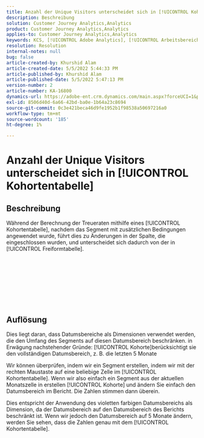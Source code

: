 ```yaml
---
title: Anzahl der Unique Visitors unterscheidet sich in [!UICONTROL Kohortentabelle]
description: Beschreibung
solution: Customer Journey Analytics,Analytics
product: Customer Journey Analytics,Analytics
applies-to: Customer Journey Analytics,Analytics
keywords: KCS, [!UICONTROL Adobe Analytics], [!UICONTROL Arbeitsbereich], [!UICONTROL Kohorte]
resolution: Resolution
internal-notes: null
bug: false
article-created-by: Khurshid Alam
article-created-date: 5/5/2022 5:44:33 PM
article-published-by: Khurshid Alam
article-published-date: 5/5/2022 5:47:13 PM
version-number: 2
article-number: KA-16800
dynamics-url: https://adobe-ent.crm.dynamics.com/main.aspx?forceUCI=1&pagetype=entityrecord&etn=knowledgearticle&id=7dc72e01-9bcc-ec11-a7b5-6045bd00dbbc
exl-id: 8506d40d-6a66-42bd-ba0e-1b64a23c8694
source-git-commit: 0c3e421beca46d9fe1952b1f98538a50697216a0
workflow-type: tm+mt
source-wordcount: '185'
ht-degree: 1%

---
```


# Anzahl der Unique Visitors unterscheidet sich in [!UICONTROL Kohortentabelle]

## Beschreibung


Während der Berechnung der Treueraten mithilfe eines [!UICONTROL Kohortentabelle], nachdem das Segment mit zusätzlichen Bedingungen angewendet wurde, führt dies zu Änderungen in der Spalte, die eingeschlossen wurden, und unterscheidet sich dadurch von der in [!UICONTROL Freiformtabelle].
<br><br><br><br> <br><br> <br><br><br>

## Auflösung


Dies liegt daran, dass Datumsbereiche als Dimensionen verwendet werden, die den Umfang des Segments auf diesen Datumsbereich beschränken. in Erwägung nachstehender Gründe: [!UICONTROL Kohorte]berücksichtigt sie den vollständigen Datumsbereich, z. B. die letzten 5 Monate

Wir können überprüfen, indem wir ein Segment erstellen, indem wir mit der rechten Maustaste auf eine beliebige Zelle im [!UICONTROL Kohortentabelle]. Wenn wir also einfach ein Segment aus der aktuellen Monatszelle in erstellen [!UICONTROL Kohorte] und ändern Sie einfach den Datumsbereich im Bericht. Die Zahlen stimmen dann überein.

Dies entspricht der Anwendung des violetten farbigen Datumsbereichs als Dimension, da der Datumsbereich auf den Datumsbereich des Berichts beschränkt ist. Wenn wir jedoch den Datumsbereich auf 5 Monate ändern, werden Sie sehen, dass die Zahlen genau mit dem [!UICONTROL Kohortentabelle].

